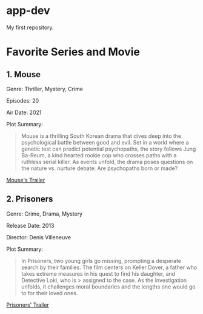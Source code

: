 # app-dev
My first repository.

# Favorite Series and Movie

## 1. Mouse 
Genre: Thriller, Mystery, Crime

Episodes: 20

Air Date: 2021

Plot Summary:
> Mouse is a thrilling South Korean drama that dives deep into the psychological battle between good and evil. Set in a world where a genetic test can predict potential psychopaths, the story follows Jung Ba-Reum, a kind
> hearted rookie cop who crosses paths with a ruthless serial killer. As events unfold, the drama poses questions on the nature vs. nurture debate: Are psychopaths born or made?

[Mouse's Trailer](https://www.youtube.com/watch?v=i_K9U3gE9os)

## 2. Prisoners 
Genre: Crime, Drama, Mystery

Release Date: 2013

Director: Denis Villeneuve

Plot Summary:
> In Prisoners, two young girls go missing, prompting a desperate search by their families. The film centers on Keller Dover, a father who takes extreme measures in his quest to find his daughter, and Detective Loki, who is > assigned to the case. As the investigation unfolds, it challenges moral boundaries and the lengths one would go to for their loved ones.

[Prisoners' Trailer](https://www.youtube.com/watch?v=bpXfcTF6iVk)
